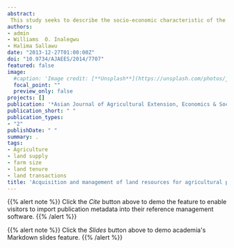 ```yaml
---
abstract:
 This study seeks to describe the socio-economic characteristic of the respondents in the study area, describe the land tenure systems operational in the study area, determine the trend in farm size change in the study area over a period of five years, determine the trend in Land supply to the market in the last five years and determine the land tenure system that is dynamic in land supply to agricultural production. The cross-sectional study in the Department of Agricultural Economics and Extension Technology, Federal University of Technology, Minna, Nigeria, between January and July, 2012. The study investigated the manner and strategies adopted in acquisition and management of land resources for agricultural production in Benue State, Nigeria. A sample of 80 respondents was selected for the study through simple random sampling technique and data were collected from them using a structured questionnaire.It was found that a greater per cent (48.75%) of the respondent acquired land through inheritance indicating that no change has taken place in method of land acquisition over the years. This also underscores the near absence of land markets in most states of Nigeria. The size of holding continues to be small (<=5.58ha) which has not accentuated the commercialization of agriculture in Nigeria. The sale and purchase of land is done in a mix of market situation like exchange of farm produce, cash and other socio-cultural methods. The study recommends that policies and agricultural programmes in Nigeria should take into cognizance the existing land tenure systems and the problems that emanate from them. In addition, problems associated with small sized farms and dispersal of holdings can be resolved through a method of land reform in which the fragments are accumulated together and the land is shared among owners so that each person’s holding is in one location.
authors:
- admin
- Williams  O. Inalegwu
- Halima Sallawu
date: "2013-12-27T01:00:00Z"
doi: "10.9734/AJAEES/2014/7707"
featured: false
image:
  #caption: 'Image credit: [**Unsplash**](https://unsplash.com/photos/jdD8gXaTZsc)'
  focal_point: ""
  preview_only: false
projects: []
publication: '*Asian Journal of Agricultural Extension, Economics & Sociology 3(1)*:63-75'
publication_short: " "
publication_types:
- "2"
publishDate: " "
summary: .
tags:
- Agriculture
- land supply
- farm size
- land tenure
- land transactions
title: 'Acquisition and management of land resources for agricultural production in Benue State, Nigeria'
---
```

{{% alert note %}}
Click the *Cite* button above to demo the feature to enable visitors to import publication metadata into their reference management software.
{{% /alert %}}

{{% alert note %}}
Click the *Slides* button above to demo academia's Markdown slides feature.
{{% /alert %}}
